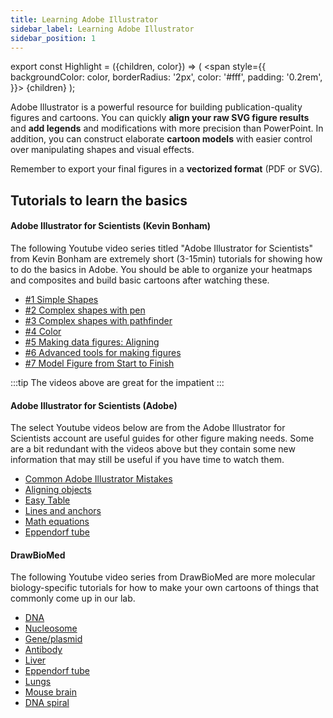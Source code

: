 ```yaml
---
title: Learning Adobe Illustrator
sidebar_label: Learning Adobe Illustrator
sidebar_position: 1
---
```


export const Highlight = ({children, color}) => (
<span
style={{
      backgroundColor: color,
      borderRadius: '2px',
      color: '#fff',
      padding: '0.2rem',
    }}>
{children}
</span>
);

Adobe Illustrator is a powerful resource for building publication-quality figures and cartoons. You can quickly **align your raw SVG figure results** and **add legends** and modifications with more precision than PowerPoint. In addition, you can construct elaborate **cartoon models** with easier control over manipulating shapes and visual effects.

Remember to export your final figures in a **vectorized format** (PDF or SVG).


## Tutorials to learn the basics

#### Adobe Illustrator for Scientists (Kevin Bonham)

The following Youtube video series titled "Adobe Illustrator for Scientists" from Kevin Bonham are extremely short (3-15min) tutorials for showing how to do the basics in Adobe. You should be able to organize your heatmaps and composites and build basic cartoons after watching these.

* [#1 Simple Shapes](https://www.youtube.com/watch?v=z2bcqyRxFrI)
* [#2 Complex shapes with pen](https://www.youtube.com/watch?v=QwofBjjtbzw)
* [#3 Complex shapes with pathfinder](https://www.youtube.com/watch?v=G_q6kdr-ZJ8)
* [#4 Color](https://www.youtube.com/watch?v=k8VWG9cXNfQ)
* [#5 Making data figures: Aligning](https://www.youtube.com/watch?v=15CuVtoGF-8)
* [#6 Advanced tools for making figures](https://www.youtube.com/watch?v=JKJyiVvaeJs)
* [#7 Model Figure from Start to Finish](https://www.youtube.com/watch?v=9ka-LkhYF60)

:::tip
The videos above are great for the impatient
:::


#### Adobe Illustrator for Scientists (Adobe)

The select Youtube videos below are from the Adobe Illustrator for Scientists account are useful guides for other figure making needs. Some are a bit redundant with the videos above but they contain some new information that may still be useful if you have time to watch them.

* [<Highlight color="orange">Common Adobe Illustrator Mistakes </Highlight>](https://www.youtube.com/watch?v=IygE4FdyQfk)
* [Aligning objects](https://www.youtube.com/watch?v=Wz_Oz90pFvc)
* [Easy Table](https://www.youtube.com/watch?v=nkQyokZ2dDo)
* [Lines and anchors](https://www.youtube.com/watch?v=B0ckX5asgwk)
* [Math equations](https://www.youtube.com/watch?v=3jpNNlg-iMw)
* [Eppendorf tube](https://www.youtube.com/watch?v=a0K8OkMfcLE)

#### DrawBioMed

The following Youtube video series from DrawBioMed are more molecular biology-specific tutorials for how to make your own cartoons of things that commonly come up in our lab.

* [DNA](https://www.youtube.com/watch?v=RKB48kC7A3s&list=PLLwKCHa0QD1ofIVo6B8aaN2wGrwLpIDFI&index=22)
* [Nucleosome](https://www.youtube.com/watch?v=4Lwx43C72Y0&list=PLLwKCHa0QD1ofIVo6B8aaN2wGrwLpIDFI&index=23)
* [Gene/plasmid](https://www.youtube.com/watch?v=gIfGul57BfQ&list=PLLwKCHa0QD1ofIVo6B8aaN2wGrwLpIDFI&index=25)
* [Antibody](https://www.youtube.com/watch?v=YkuGY0F7azs&list=PLLwKCHa0QD1ofIVo6B8aaN2wGrwLpIDFI&index=27)
* [Liver](https://www.youtube.com/watch?v=WVkE6D6T7MY&list=PLLwKCHa0QD1ofIVo6B8aaN2wGrwLpIDFI&index=60)
* [Eppendorf tube](https://www.youtube.com/watch?v=OOPBfJiCiJ0&list=PLLwKCHa0QD1ofIVo6B8aaN2wGrwLpIDFI&index=59)
* [Lungs](https://www.youtube.com/watch?v=NkIZVHwbhAs&list=PLLwKCHa0QD1ofIVo6B8aaN2wGrwLpIDFI&index=64)
* [Mouse brain](https://www.youtube.com/watch?v=vGWkGn9ET_M&list=PLLwKCHa0QD1ofIVo6B8aaN2wGrwLpIDFI&index=66)
* [DNA spiral](https://www.youtube.com/watch?v=tgkA1nrgSLA&list=PLLwKCHa0QD1ofIVo6B8aaN2wGrwLpIDFI&index=71)
